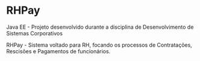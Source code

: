 # RHPay
Java EE - Projeto desenvolvido durante a disciplina de Desenvolvimento de Sistemas Corporativos

RHPay - Sistema voltado para RH, focando os processos de Contratações, Rescisões e Pagamentos de funcionários.
